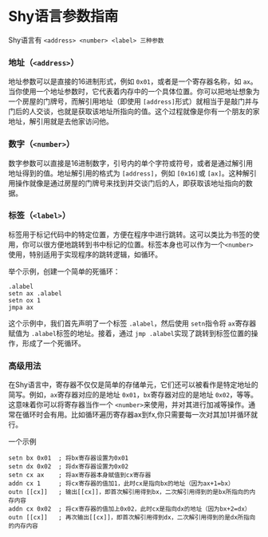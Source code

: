 # Shy语言参数指南

Shy语言有 `<address> <number> <label> 三种参数`

### 地址（`<address>`）

地址参数可以是直接的16进制形式，例如 `0x01`，或者是一个寄存器名称，如 `ax`。当你使用一个地址参数时，它代表着内存中的一个具体位置。你可以把地址想象为一个房屋的门牌号，而解引用地址（即使用 `[address]`形式）就相当于是敲门并与门后的人交谈，也就是获取该地址所指向的值。这个过程就像是你有一个朋友的家地址，解引用就是去他家访问他。

### 数字（`<number>`）

数字参数可以直接是16进制数字，引号内的单个字符或符号，或者是通过解引用地址得到的值。地址解引用的格式为 `[address]`，例如 `[0x16]`或 `[ax]`。这种解引用操作就像是通过房屋的门牌号来找到并交谈门后的人，即获取该地址指向的数据。

### 标签（`<label>`）

标签用于标记代码中的特定位置，方便在程序中进行跳转。这可以类比为书签的使用，你可以很方便地跳转到书中标记的位置。标签本身也可以作为一个`<number>`使用，特别适用于实现程序的跳转逻辑，如循环。

举个示例，创建一个简单的死循环：

```shy
.alabel
setn ax .alabel
setn ox 1
jmpa ax

```

这个示例中，我们首先声明了一个标签 `.alabel`，然后使用 `setn`指令将 `ax`寄存器赋值为 `.alabel`标签的地址。接着，通过 `jmp .alabel`实现了跳转到标签位置的操作，形成了一个死循环。

### 高级用法

在Shy语言中，寄存器不仅仅是简单的存储单元，它们还可以被看作是特定地址的简写。例如，`ax`寄存器对应的是地址 `0x01`，`bx`寄存器对应的是地址 `0x02`，等等。这意味着你可以将寄存器当作一个 `<number>`来使用，并对其进行加减等操作。通常在循环时会有用。比如循环遍历寄存器ax到fx,你只需要每一次对其加1并循环就行。

一个示例

```text
setn bx 0x01  ; 将bx寄存器设置为0x01
setn dx 0x02  ; 将dx寄存器设置为0x02
setn cx ax    ; 将ax寄存器本身赋值到cx寄存器
addn cx 1     ; 将cx寄存器的值加1，此时cx是指向bx的地址（因为ax+1=bx）
outn [[cx]]   ; 输出[[cx]]，即首次解引用得到bx，二次解引用得到的是bx所指向的内存内容
addn cx 0x02  ; 将cx寄存器的值加上0x02，此时cx是指向dx的地址（因为bx+2=dx）
outn [[cx]]   ; 再次输出[[cx]]，即首次解引用得到dx，二次解引用得到的是dx所指向的内存内容
```
